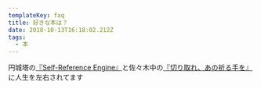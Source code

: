 ```yaml
---
templateKey: faq
title: 好きな本は？
date: 2018-10-13T16:18:02.212Z
tags:
  - 本
---
```

円城塔の[『Self-Reference Engine』](https://amzn.to/2ISZsbb)と佐々木中の[『切り取れ、あの祈る手を』](https://amzn.to/2CdWXyW)に人生を左右されてます
